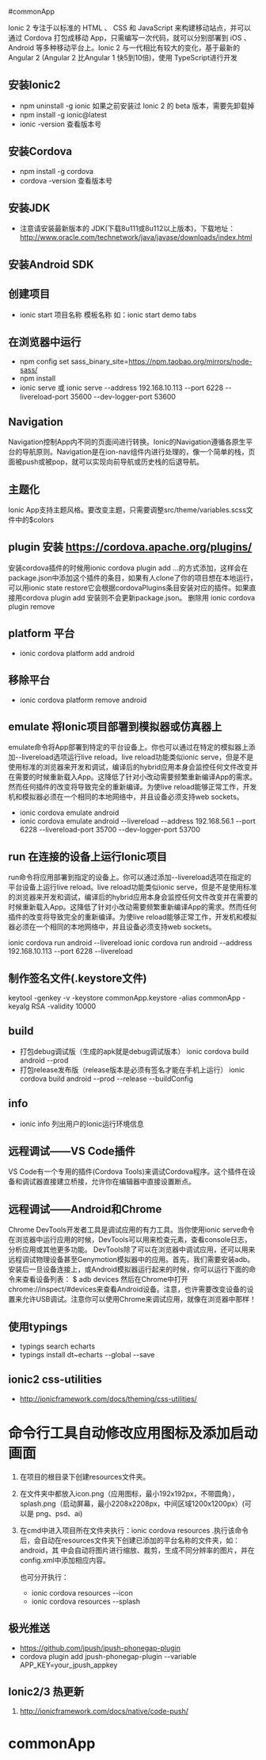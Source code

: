 #commonApp

Ionic 2 专注于以标准的 HTML 、 CSS 和 JavaScript 来构建移动站点，并可以通过 Cordova 打包成移动 App，只需编写一次代码，就可以分别部署到 iOS 、Android 等多种移动平台上。Ionic 2 与一代相比有较大的变化，基于最新的 Angular 2 (Angular 2 比Angular 1 快5到10倍)，使用 TypeScript进行开发

## 安装Ionic2

* npm uninstall -g ionic 如果之前安装过 Ionic 2 的 beta 版本，需要先卸载掉
* npm install -g ionic@latest
* ionic -version 查看版本号

## 安装Cordova

* npm install -g cordova
* cordova -version 查看版本号

## 安装JDK

* 注意请安装最新版本的 JDK(下载8u111或8u112以上版本)，下载地址：http://www.oracle.com/technetwork/java/javase/downloads/index.html

## 安装Android SDK

## 创建项目

* ionic start 项目名称 模板名称  如：ionic start demo tabs


## 在浏览器中运行
* npm config set sass_binary_site=https://npm.taobao.org/mirrors/node-sass/
* npm install
* ionic serve 或 ionic serve --address 192.168.10.113 --port 6228 --livereload-port 35600 --dev-logger-port 53600

## Navigation

Navigation控制App内不同的页面间进行转换。Ionic的Navigation遵循各原生平台的导航原则。Navigation是在ion-nav组件内进行处理的，像一个简单的栈，页面被push或被pop，就可以实现向前导航或历史栈的后退导航。

## 主题化

Ionic App支持主题风格。要改变主题，只需要调整src/theme/variables.scss文件中的$colors

## plugin 安装 https://cordova.apache.org/plugins/

安装cordova插件的时候用ionic cordova plugin add ...的方式添加，这样会在package.json中添加这个插件的条目，如果有人clone了你的项目想在本地运行，可以用ionic state restore它会根据cordovaPlugins条目安装对应的插件。如果直接用cordova plugin add 安装则不会更新package.json。
删除用 ionic cordova plugin remove

## platform 平台

* ionic cordova platform add android

## 移除平台

* ionic cordova platform remove android

## emulate 将Ionic项目部署到模拟器或仿真器上

emulate命令将App部署到特定的平台设备上。你也可以通过在特定的模拟器上添加--livereload选项运行live reload。live reload功能类似ionic serve，但是不是使用标准的浏览器来开发和调试，编译后的hybrid应用本身会监控任何文件改变并在需要的时候重新载入App。这降低了针对小改动需要频繁重新编译App的需求。然而任何插件的改变将导致完全的重新编译。为使live reload能够正常工作，开发机和模拟器必须在一个相同的本地网络中，并且设备必须支持web sockets。

* ionic cordova emulate android
* ionic cordova emulate android --livereload --address 192.168.56.1 --port 6228 --livereload-port 35700 --dev-logger-port 53700

## run 在连接的设备上运行Ionic项目

run命令将应用部署到指定的设备上。你可以通过添加--livereload选项在指定的平台设备上运行live reload。live reload功能类似ionic serve，但是不是使用标准的浏览器来开发和调试，编译后的hybrid应用本身会监控任何文件改变并在需要的时候重新载入App。这降低了针对小改动需要频繁重新编译App的需求。然而任何插件的改变将导致完全的重新编译。为使live reload能够正常工作，开发机和模拟器必须在一个相同的本地网络中，并且设备必须支持web sockets。

ionic cordova run android --livereload
ionic cordova run android --address 192.168.10.113 --port 6228 --livereload

## 制作签名文件(.keystore文件)
keytool -genkey -v -keystore commonApp.keystore -alias commonApp -keyalg RSA -validity 10000

## build

* 打包debug调试版（生成的apk就是debug调试版本） ionic cordova build android --prod
* 打包release发布版（release版本是必须有签名才能在手机上运行） ionic cordova build android --prod --release --buildConfig

## info

* ionic info 列出用户的Ionic运行环境信息

## 远程调试——VS Code插件

VS Code有一个专用的插件(Cordova Tools)来调试Cordova程序。这个插件在设备和调试器直接建立桥接，允许你在编辑器中直接设置断点。

## 远程调试——Android和Chrome

Chrome DevTools开发者工具是调试应用的有力工具。当你使用ionic serve命令在浏览器中运行应用的时候，DevTools可以用来检查元素，查看console日志，分析应用或其他更多功能。
DevTools除了可以在浏览器中调试应用，还可以用来远程调试物理设备甚至Genymotion模拟器中的应用。首先，我们需要安装adb。安装后一旦设备连接上，或Android模拟器运行起来的时候，你可以运行下面的命令来查看设备列表：
$ adb devices
然后在Chrome中打开chrome://inspect/#devices来查看Android设备。注意，也许需要改变设备的设置来允许USB调试。注意你可以使用Chrome来调试应用，就像在浏览器中那样！


## 使用typings
* typings search echarts
* typings install dt~echarts --global --save

## ionic2 css-utilities
* http://ionicframework.com/docs/theming/css-utilities/

# 命令行工具自动修改应用图标及添加启动画面
1. 在项目的根目录下创建resources文件夹。
2. 在文件夹中都放入icon.png（应用图标，最小192x192px，不带圆角），splash.png（启动屏幕，最小2208x2208px，中间区域1200x1200px）(可以是
    png、psd、ai)
3. 在cmd中进入项目所在文件夹执行：ionic cordova resources .执行该命令后，会自动在resources文件夹下创建已添加的平台名称的文件夹，如：android，其
    中会自动将图片进行缩放、裁剪，生成不同分辨率的图片，并在config.xml中添加相应内容。

    也可分开执行：
    * ionic cordova resources --icon
    * ionic cordova resources --splash

## 极光推送
* https://github.com/jpush/jpush-phonegap-plugin
* cordova plugin add jpush-phonegap-plugin --variable APP_KEY=your_jpush_appkey

## Ionic2/3 热更新
1. http://ionicframework.com/docs/native/code-push/



# commonApp